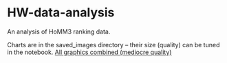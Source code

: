 # HW-data-analysis
An analysis of HoMM3 ranking data.

Charts are in the saved_images directory – their size (quality) can be tuned in the notebook.
[All graphics combined (mediocre quality)](https://raw.githubusercontent.com/lkk7/HW-data-analysis/master/final_info.png)
